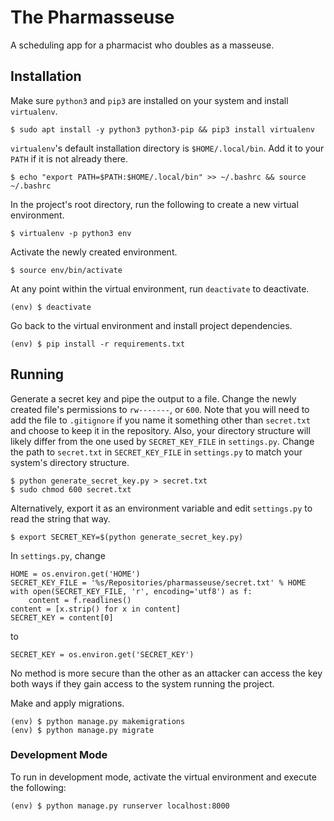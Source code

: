 # The Pharmasseuse

A scheduling app for a pharmacist who doubles as a masseuse.

## Installation

Make sure `python3` and `pip3` are installed on your system and install `virtualenv`.

    $ sudo apt install -y python3 python3-pip && pip3 install virtualenv

`virtualenv`'s default installation directory is `$HOME/.local/bin`. Add it to your `PATH` if it is not already there.

    $ echo "export PATH=$PATH:$HOME/.local/bin" >> ~/.bashrc && source ~/.bashrc

In the project's root directory, run the following to create a new virtual environment.

    $ virtualenv -p python3 env

Activate the newly created environment.

    $ source env/bin/activate

At any point within the virtual environment, run `deactivate` to deactivate.

    (env) $ deactivate

Go back to the virtual environment and install project dependencies.

    (env) $ pip install -r requirements.txt

## Running

Generate a secret key and pipe the output to a file. Change the newly created file's permissions to `rw-------`, or `600`. Note that you will need to add the file to `.gitignore` if you name it something other than `secret.txt` and choose to keep it in the repository. Also, your directory structure will likely differ from the one used by `SECRET_KEY_FILE` in `settings.py`. Change the path to `secret.txt` in `SECRET_KEY_FILE` in `settings.py` to match your system's directory structure.

    $ python generate_secret_key.py > secret.txt
    $ sudo chmod 600 secret.txt

Alternatively, export it as an environment variable and edit `settings.py` to read the string that way.

    $ export SECRET_KEY=$(python generate_secret_key.py)

In `settings.py`, change

    HOME = os.environ.get('HOME')
    SECRET_KEY_FILE = '%s/Repositories/pharmasseuse/secret.txt' % HOME
    with open(SECRET_KEY_FILE, 'r', encoding='utf8') as f:
        content = f.readlines()
    content = [x.strip() for x in content] 
    SECRET_KEY = content[0]

to

    SECRET_KEY = os.environ.get('SECRET_KEY')

No method is more secure than the other as an attacker can access the key both ways if they gain access to the system running the project.

Make and apply migrations.

    (env) $ python manage.py makemigrations
    (env) $ python manage.py migrate

### Development Mode

To run in development mode, activate the virtual environment and execute the following:

    (env) $ python manage.py runserver localhost:8000
